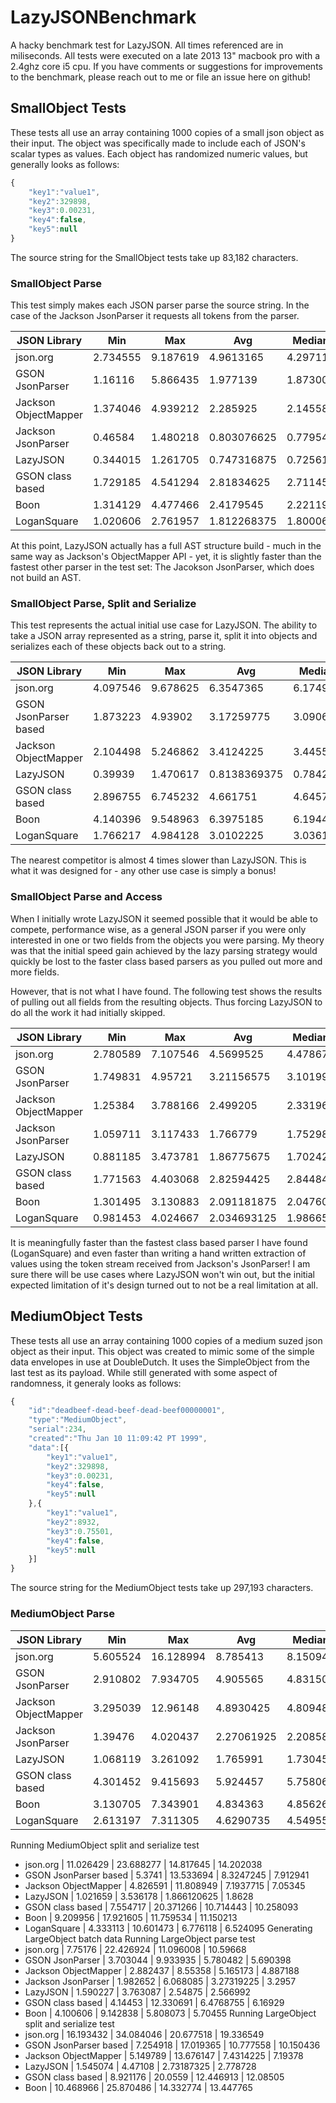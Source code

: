 # LazyJSONBenchmark

A hacky benchmark test for LazyJSON. All times referenced are in miliseconds. All tests were executed on a late 2013 13" macbook pro with a 2.4ghz core i5 cpu. If you have comments or suggestions for improvements to the benchmark, please reach out to me or file an issue here on github!

## SmallObject Tests

These tests all use an array containing 1000 copies of a small json object as their input. The object was specifically made to include each of JSON's scalar types as values. Each object has randomized numeric values, but generally looks as follows:

```javascript
{
	"key1":"value1",
	"key2":329898,
	"key3":0.00231,
	"key4":false,
	"key5":null
}
````

The source string for the SmallObject tests take up 83,182 characters.

### SmallObject Parse

This test simply makes each JSON parser parse the source string. In the case of the Jackson JsonParser it requests all tokens from the parser.

JSON Library | Min | Max | Avg | Median
-------------|-----|-----|-----|-------
json.org | 2.734555 | 9.187619 | 4.9613165 | 4.297115
GSON JsonParser | 1.16116 | 5.866435 | 1.977139 | 1.873002
Jackson ObjectMapper | 1.374046 | 4.939212 | 2.285925 | 2.145588
Jackson JsonParser | 0.46584 | 1.480218 | 0.803076625 | 0.77954
LazyJSON | 0.344015 | 1.261705 | 0.747316875 | 0.72561
GSON class based | 1.729185 | 4.541294 | 2.81834625 | 2.711455
Boon | 1.314129 | 4.477466 | 2.4179545 | 2.221195
LoganSquare | 1.020606 | 2.761957 | 1.812268375 | 1.800063

At this point, LazyJSON actually has a full AST structure build - much in the same way as Jackson's ObjectMapper API - yet, it is slightly faster than the fastest other parser in the test set: The Jacokson JsonParser, which does not build an AST.

### SmallObject Parse, Split and Serialize

This test represents the actual initial use case for LazyJSON. The ability to take a JSON array represented as a string, parse it, split it into objects and serializes each of these objects back out to a string.

JSON Library | Min | Max | Avg | Median
-------------|-----|-----|-----|-------
json.org | 4.097546 | 9.678625 | 6.3547365 | 6.17499
GSON JsonParser based | 1.873223 | 4.93902 | 3.17259775 | 3.090608
Jackson ObjectMapper | 2.104498 | 5.246862 | 3.4124225 | 3.445515
LazyJSON | 0.39939 | 1.470617 | 0.8138369375 | 0.784255
GSON class based | 2.896755 | 6.745232 | 4.661751 | 4.645749
Boon | 4.140396 | 9.548963 | 6.3975185 | 6.1944
LoganSquare | 1.766217 | 4.984128 | 3.0102225 | 3.036142

The nearest competitor is almost 4 times slower than LazyJSON. This is what it was designed for - any other use case is simply a bonus!

### SmallObject Parse and Access

When I initially wrote LazyJSON it seemed possible that it would be able to compete, performance wise, as a general JSON parser if you were only interested in one or two fields from the objects you were parsing. My theory was that the initial speed gain achieved by the lazy parsing strategy would quickly be lost to the faster class based parsers as you pulled out more and more fields.

However, that is not what I have found. The following test shows the results of pulling out all fields from the resulting objects. Thus forcing LazyJSON to do all the work it had initially skipped.

JSON Library | Min | Max | Avg | Median
-------------|-----|-----|-----|-------
json.org | 2.780589 | 7.107546 | 4.5699525 | 4.478677
GSON JsonParser | 1.749831 | 4.95721 | 3.21156575 | 3.101995
Jackson ObjectMapper | 1.25384 | 3.788166 | 2.499205 | 2.331968
Jackson JsonParser | 1.059711 | 3.117433 | 1.766779 | 1.752988
LazyJSON | 0.881185 | 3.473781 | 1.86775675 | 1.702428
GSON class based | 1.771563 | 4.403068 | 2.82594425 | 2.844848
Boon | 1.301495 | 3.130883 | 2.091181875 | 2.047607
LoganSquare | 0.981453 | 4.024667 | 2.034693125 | 1.986652

It is meaningfully faster than the fastest class based parser I have found (LoganSquare) and even faster than writing a hand written extraction of values using the token stream received from Jackson's JsonParser! I am sure there will be use cases where LazyJSON won't win out, but the initial expected limitation of it's design turned out to not be a real limitation at all.

## MediumObject Tests

These tests all use an array containing 1000 copies of a medium suzed json object as their input. This object was created to mimic some of the simple data envelopes in use at DoubleDutch. It uses the SimpleObject from the last test as its payload. While still generated with some aspect of randomness, it generaly looks as follows:

```javascript
{
	"id":"deadbeef-dead-beef-dead-beef00000001",
	"type":"MediumObject",
	"serial":234,
	"created":"Thu Jan 10 11:09:42 PT 1999",
	"data":[{
		"key1":"value1",
		"key2":329898,
		"key3":0.00231,
		"key4":false,
		"key5":null
	},{
		"key1":"value1",
		"key2":8932,
		"key3":0.75501,
		"key4":false,
		"key5":null
	}]
}
````

The source string for the MediumObject tests take up 297,193 characters.

### MediumObject Parse

JSON Library | Min | Max | Avg | Median
-------------|-----|-----|-----|-------
json.org | 5.605524 | 16.128994 | 8.785413 | 8.150946
GSON JsonParser | 2.910802 | 7.934705 | 4.905565 | 4.831509
Jackson ObjectMapper | 3.295039 | 12.96148 | 4.8930425 | 4.809485
Jackson JsonParser | 1.39476 | 4.020437 | 2.27061925 | 2.208585
LazyJSON | 1.068119 | 3.261092 | 1.765991 | 1.730452
GSON class based | 4.301452 | 9.415693 | 5.924457 | 5.758062
Boon | 3.130705 | 7.343901 | 4.834363 | 4.856269
LoganSquare | 2.613197 | 7.311305 | 4.6290735 | 4.54955


Running MediumObject split and serialize test
 + json.org | 11.026429 | 23.688277 | 14.817645 | 14.202038
 + GSON JsonParser based | 5.3741 | 13.533694 | 8.3247245 | 7.912941
 + Jackson ObjectMapper | 4.826591 | 11.808949 | 7.1937715 | 7.05345
 + LazyJSON | 1.021659 | 3.536178 | 1.866120625 | 1.8628
 + GSON class based | 7.554717 | 20.371266 | 10.714443 | 10.258093
 + Boon | 9.209956 | 17.921605 | 11.759534 | 11.150213
 + LoganSquare | 4.333113 | 10.601473 | 6.776118 | 6.524095
Generating LargeObject batch data
Running LargeObject parse test
 + json.org | 7.75176 | 22.426924 | 11.096008 | 10.59668
 + GSON JsonParser | 3.703044 | 9.933935 | 5.780482 | 5.690398
 + Jackson ObjectMapper | 2.882437 | 8.55358 | 5.165173 | 4.887188
 + Jackson JsonParser | 1.982652 | 6.068085 | 3.27319225 | 3.2957
 + LazyJSON | 1.590227 | 3.763087 | 2.54875 | 2.566992
 + GSON class based | 4.14453 | 12.330691 | 6.4768755 | 6.16929
 + Boon | 4.100606 | 9.142838 | 5.808073 | 5.70455
Running LargeObject split and serialize test
 + json.org | 16.193432 | 34.084046 | 20.677518 | 19.336549
 + GSON JsonParser based | 7.254918 | 17.019365 | 10.777558 | 10.150436
 + Jackson ObjectMapper | 5.149789 | 13.676147 | 7.4314225 | 7.19378
 + LazyJSON | 1.545074 | 4.47108 | 2.73187325 | 2.778728
 + GSON class based | 8.921176 | 20.0559 | 12.446913 | 12.08505
 + Boon | 10.468966 | 25.870486 | 14.332774 | 13.447765